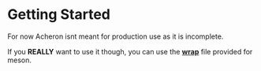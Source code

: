 # Getting Started

For now Acheron isnt meant for production use as it is incomplete.

If you **REALLY** want to use it though, you can use the **[wrap](https://github.com/ox-Core/Acheron/blob/master/acheron.wrap)** file provided for meson.

